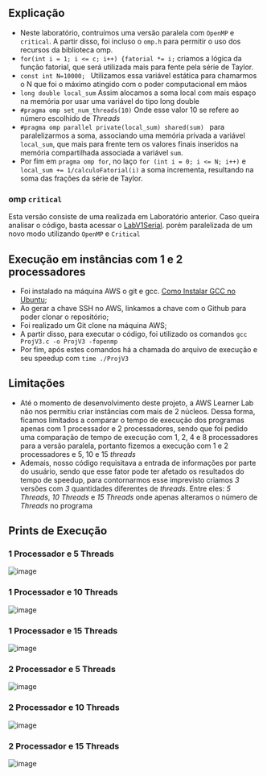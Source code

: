 ## Explicação 
- Neste laboratório, contruímos uma versão paralela com `OpenMP` e` critical`. A partir disso, foi incluso o `omp.h` para permitir o uso dos recursos da biblioteca omp.
- `for(int i = 1; i <= c; i++) {fatorial *= i;` criamos a lógica da função fatorial, que será utilizada mais para fente pela série de Taylor.
- `const int N=10000; ` Utilizamos essa variável estática para chamarmos o N que foi o máximo atingido com o poder computacional em mãos 
- `long double local_sum` Assim alocamos a soma local com mais espaço na memória por usar uma variável do tipo long double
- `#pragma omp set_num_threads(10)` Onde esse valor 10 se refere ao número escolhido de _Threads_
- `#pragma omp parallel private(local_sum) shared(sum) ` para paralelizarmos a soma, associando uma memória privada a variável `local_sum`, que mais para frente tem os valores finais inseridos na memória compartilhada associada a variável `sum`.
- Por fim em `pragma omp for`, no laço `for (int i = 0; i <= N; i++)` e `local_sum += 1/calculoFatorial(i)` a soma incrementa, resultando na soma das frações da série de Taylor.

### omp `critical`
Esta versão consiste de uma realizada em Laboratório anterior. Caso queira analisar o código, basta acessar o [LabV1Serial](https://github.com/claudia1402/LabComputacaoParalela-GrupoJujutsuCodigo/tree/main/ProjV1Serial). porém paralelizada de um novo modo utilizando `OpenMP` e `Critical`

## Execução em instâncias com 1 e 2 processadores
- Foi instalado na máquina AWS o git e gcc. [Como Instalar GCC no Ubuntu](https://linuxize.com/post/how-to-install-gcc-compiler-on-ubuntu-18-04/);
- Ao gerar a chave SSH no AWS, linkamos a chave com o Github para poder clonar o repositório;
- Foi realizado um Git clone na máquina AWS;
- A partir disso, para executar o código, foi utilizado os comandos `gcc ProjV3.c -o ProjV3 -fopenmp`
- Por fim, após estes comandos há a chamada do arquivo de execução e seu speedup com `time ./ProjV3`

## Limitações
- Até o momento de desenvolvimento deste projeto, a AWS Learner Lab não nos permitiu criar instâncias com mais de 2 núcleos. Dessa forma, ficamos limitados a comparar o tempo de execução dos programas apenas com 1 processador e 2 processadores, sendo que foi pedido uma comparação de tempo de execução com 1, 2, 4  e 8 processadores para a versão paralela, portanto fizemos a execução com 1 e 2 processadores e 5, 10 e 15 _threads_
- Ademais, nosso código requisitava a entrada de informações por parte do usuário, sendo que esse fator pode ter afetado os resultados do tempo de speedup, para contornarmos esse imprevisto criamos _3_ versões com _3_ quantidades diferentes de _threads_. Entre eles: _5 Threads_, _10 Threads_ e _15 Threads_ onde apenas alteramos o número de _Threads_ no programa
## Prints de Execução

### 1 Processador e 5 Threads
![image](https://user-images.githubusercontent.com/80297158/200951298-a95cb6f5-281a-41e8-8e62-b1a0cd55a5c4.png)

### 1 Processador e 10 Threads
![image](https://user-images.githubusercontent.com/80297158/200951371-5db40a5a-f15a-42ce-92e6-15423271e4d1.png)

### 1 Processador e 15 Threads
![image](https://user-images.githubusercontent.com/80297158/200951472-2e95b2bf-08ca-4b01-a92c-52c8ae6314d5.png)

### 2 Processador e 5 Threads
![image](https://user-images.githubusercontent.com/80297158/200951035-b02d1d0d-c5e4-4fcb-8fce-7b5b06e2d11b.png)

### 2 Processador e 10 Threads
![image](https://user-images.githubusercontent.com/80297158/200950895-9a25555b-aac8-45bb-95b8-dcf4f8e71523.png)

### 2 Processador e 15 Threads
![image](https://user-images.githubusercontent.com/80297158/200950742-acc73ef9-a59b-45f8-9710-93dda278822a.png)

